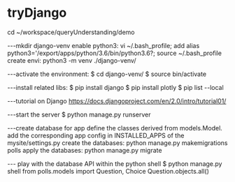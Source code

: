 # tryDjango

cd ~/workspace/queryUnderstanding/demo

---mkdir django-venv
enable python3:      vi ~/.bash_profile; add alias python3='/export/apps/python/3.6/bin/python3.6?; source ~/.bash_profile
create envi:              python3 -m venv ./django-venv/

---activate the environment:
$ cd django-venv/
$ source bin/activate

---install related libs:
$ pip install django
$ pip install plotly
$ pip list --local

---tutorial on Django
https://docs.djangoproject.com/en/2.0/intro/tutorial01/

---start the server
$ python manage.py runserver

---create database for app
define the classes derived from models.Model. 
add the corresponding app config	in INSTALLED_APPS of the mysite/settings.py
create the databases:  python manage.py makemigrations polls
apply the databases:    python manage.py migrate


--- play with the database API within the python shell
$ python manage.py shell
from polls.models import Question, Choice
Question.objects.all()

